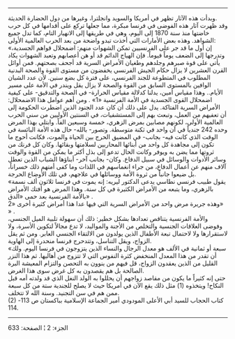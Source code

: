 ------------------------------------------------------------------------

وبدأت هذه الآثار تظهر في أمريكا والسويد وانجلترا، وغيرها من دول الحضارة
الحديثة.  
وقد ظهرت آثار هذه الفوضى في فرنسا مبكرة، مما جعلها تركع على أقدامها في
كل حرب خاضتها منذ سنة 1870 إلى اليوم، وهي في طريقها إلى الانهيار التام،
كما تدل جميع الشواهد. وهذه بعض الأمارات التي أخذت تبدو واضحة من بعد
الحرب العالمية الأولى:  
«إن أول ما قد جر على الفرنسيين تمكن الشهوات منهم: اضمحلال قواهم الجسدية،
وتدرجها إلى الضعف يوماً فيوماً. فإن الهياج الدائم قد أو هن أعصابهم وتعبد
الشهوات يكاد يأتي على قوة صبرهم وجلدهم وطغيان الأمراض السرية قد أجحف
بصحتهم. فمن أوائل القرن العشرين لا يزال حكام الجيش الفرنسي يخفضون من
مستوى القوة والصحة البدنية المطلوب في المتطوعة للجند الفرنسي، على فترة
كل بضع سنين. لأن عدد الشبان الوافين بالمستوى السابق من القوة والصحة لا
يزال يقل ويندر في الأمة على مسير الأيام.. وهذا مقياس أمين، يدلنا كدلالة
مقياس الحرارة- في الصحة والتدقيق- على كيفية اضمحلال القوى الجسدية في
الأمة الفرنسية «1» . ومن أهم عوامل هذا الاضمحلال: الأمراض السرية
الفتاكة. يدل على ذلك أن كان عدد الجنود الذين اضطرت الحكومة إلى أن تعفيهم
من العمل، وتبعث بهم إلى المستشفيات، في السنتين الأوليين من سني الحرب
العالمية الأولى، لكونهم مصابين بمرض الزهري، خمسة وسبعين الفاً. وابتلي
بهذا المرض وحده 242 جندياً في آن واحد في ثكنة متوسطة. وتصور- بالله- حال
هذه الأمة البائسة في الوقت الذي كانت فيه- بجانب- في المضيق الحرج بين
الحياة والموت، فكانت أحوج ما تكون إلى مجاهدة كل واحد من أبنائها
المحاربين لسلامتها وبقائها. وكان كل فرنك من ثروتها مما يضن به ويوفر
وكانت الحال تدعو إلى بذل أكثر ما يمكن من القوة والوقت وسائر الأدوات
والوسائل في سبيل الدفاع. وكان- بجانب آخر- أبناؤها الشباب الذين تعطل آلاف
منهم عن أعمال الدفاع، من جراء انغماسهم في اللذات وما كفى أمتهم ذلك
خسراناً، بل ضيعوا جانباً من ثروة الأمة ووسائلها في علاجهم، في تلك الأوضاع
الحرجة.  
«يقول طبيب فرنسي نطاسي يدعى الدكتور ليريه: إنه يموت في فرنسا ثلاثون ألف
نسمة بالزهري، وما يتبعه من الأمراض الكثيرة في كل سنة. وهذا المرض هو أفتك
الأمراض بالأمة الفرنسية بعد حمى «الدق» .  
وهذه جريرة مرض واحد من الأمراض السرية التي فيها عدا هذا أمراض كثيرة أخرى
«2» » .  
والأمة الفرنسية يتناقص تعدادها بشكل خطير: ذلك أن سهولة تلبية الميل
الجنسي، وفوضى العلاقات الجنسية والتخلص من الأجنة والمواليد، لا تدع مجالاً
لتكوين الأسرة، ولا لاستقرارها ولا لاحتمال تبعة الأطفال الذين يولدون من
الالتقاء الجنسي العابر. ومن ثم يقل الزواج، ويقل التناسل، وتتدحرج فرنسا
منحدرة إلى الهاوية.  
«سبعة أو ثمانية في الألف هو معدل الرجال والنساء الذين يتزوجون في فرنسا
اليوم. ولك أن تقدر من هذا المعدل المنخفض كثرة النفوس التي لا تتزوج من
أهاليها. ثم هذا النزر القليل من الذين يعقدون الزواج، قل فيهم من ينوون به
التحصن والتزام المعيشة البرة الصالحة بل هم يقصدون به كل غرض سوى هذا
الغرض.  
حتى إنه كثيراً ما يكون من مقاصد زواجهم أن يحللوا به الولد النغل الذي قد
ولدته أمه قبل النكاح! ويتخذوه (1) مثل ذلك يقع الآن في أمريكا حيث لا يصلح
للجندية ستة من كل سبعة ممن هم في سن التجنيد. وسنة الله لا تتخلف.  
(2) كتاب الحجاب للسيد أبي الأعلى المودودي أمير الجماعة الإسلامية
بباكستان ص 113- 114.

------------------------------------------------------------------------

الجزء: 2 ¦ الصفحة: 633
